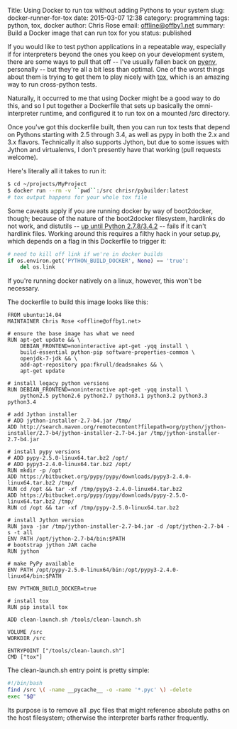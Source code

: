 Title: Using Docker to run tox without adding Pythons to your system
slug: docker-runner-for-tox
date: 2015-03-07 12:38
category: programming
tags: python, tox, docker
author: Chris Rose
email: offline@offby1.net
summary: Build a Docker image that can run tox for you
status: published

If you would like to test python applications in a repeatable way, especially if for interpreters beyond the ones you keep on your development system, there are some ways to pull that off \-- I\'ve usually fallen back on [pyenv](https://github.com/yyuu/pyenv), personally \-- but they\'re all a bit less than optimal. One of the worst things about them is trying to get them to play nicely with [tox](http://tox.readthedocs.org/), which is an amazing way to run cross-python tests.

Naturally, it occurred to me that using Docker might be a good way to do this, and so I put together a Dockerfile that sets up basically the omni-interpreter runtime, and configured it to run tox on a mounted /src directory.

Once you\'ve got this dockerfile built, then you can run tox tests that depend on Pythons starting with 2.5 through 3.4, as well as pypy in both the 2.x and 3.x flavors. Technically it also supports Jython, but due to some issues with Jython and virtualenvs, I don\'t presently have that working (pull requests welcome).

Here\'s literally all it takes to run it:

``` bash
$ cd ~/projects/MyProject
$ docker run --rm -v ``pwd``:/src chrisr/pybuilder:latest
# tox output happens for your whole tox file
```

Some caveats apply if you are running docker by way of boot2docker, though; because of the nature of the boot2docker filesystem, hardlinks do not work, and distutils \-- [up until Python 2.7.8/3.4.2](http://bugs.python.org/issue8876) \-- fails if it can\'t hardlink files. Working around this requires a filthy hack in your setup.py, which depends on a flag in this Dockerfile to trigger it:

``` python
# need to kill off link if we're in docker builds
if os.environ.get('PYTHON_BUILD_DOCKER', None) == 'true':
    del os.link
```

If you\'re running docker natively on a linux, however, this won\'t be necessary.

The dockerfile to build this image looks like this:

``` docker
FROM ubuntu:14.04
MAINTAINER Chris Rose <offline@offby1.net>

# ensure the base image has what we need
RUN apt-get update && \
    DEBIAN_FRONTEND=noninteractive apt-get -yqq install \
    build-essential python-pip software-properties-common \
    openjdk-7-jdk && \
    add-apt-repository ppa:fkrull/deadsnakes && \
    apt-get update

# install legacy python versions
RUN DEBIAN_FRONTEND=noninteractive apt-get -yqq install \
    python2.5 python2.6 python2.7 python3.1 python3.2 python3.3 python3.4

# add Jython installer
# ADD jython-installer-2.7-b4.jar /tmp/
ADD http://search.maven.org/remotecontent?filepath=org/python/jython-installer/2.7-b4/jython-installer-2.7-b4.jar /tmp/jython-installer-2.7-b4.jar

# install pypy versions
# ADD pypy-2.5.0-linux64.tar.bz2 /opt/
# ADD pypy3-2.4.0-linux64.tar.bz2 /opt/
RUN mkdir -p /opt
ADD https://bitbucket.org/pypy/pypy/downloads/pypy3-2.4.0-linux64.tar.bz2 /tmp/
RUN cd /opt && tar -xf /tmp/pypy3-2.4.0-linux64.tar.bz2
ADD https://bitbucket.org/pypy/pypy/downloads/pypy-2.5.0-linux64.tar.bz2 /tmp/
RUN cd /opt && tar -xf /tmp/pypy-2.5.0-linux64.tar.bz2

# install Jython version
RUN java -jar /tmp/jython-installer-2.7-b4.jar -d /opt/jython-2.7-b4 -s -t all
ENV PATH /opt/jython-2.7-b4/bin:$PATH
# bootstrap jython JAR cache
RUN jython

# make PyPy available
ENV PATH /opt/pypy-2.5.0-linux64/bin:/opt/pypy3-2.4.0-linux64/bin:$PATH

ENV PYTHON_BUILD_DOCKER=true

# install tox
RUN pip install tox

ADD clean-launch.sh /tools/clean-launch.sh

VOLUME /src
WORKDIR /src

ENTRYPOINT ["/tools/clean-launch.sh"]
CMD ["tox"]
```

The clean-launch.sh entry point is pretty simple:

``` bash
#!/bin/bash
find /src \( -name __pycache__ -o -name '*.pyc' \) -delete
exec "$@"
```

Its purpose is to remove all .pyc files that might reference absolute paths on the host filesystem; otherwise the interpreter barfs rather frequently.
